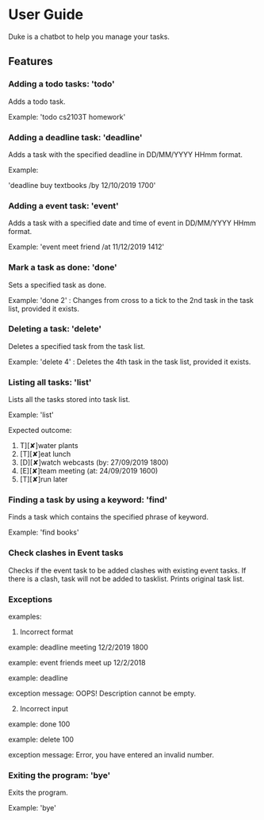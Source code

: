 # User Guide
Duke is a chatbot to help you manage your tasks. 

## Features 

### Adding a todo tasks: 'todo'
Adds a todo task. 

Example: 
'todo cs2103T homework'

### Adding a deadline task: 'deadline'
Adds a task with the specified deadline in DD/MM/YYYY HHmm format. 

Example: 

'deadline buy textbooks /by 12/10/2019 1700'

### Adding a event task: 'event'
Adds a task with a specified  date and time of event in DD/MM/YYYY HHmm format. 

Example: 
'event meet friend /at 11/12/2019 1412'

### Mark a task as done: 'done' 
Sets a specified task as done. 

Example: 
'done 2' : Changes from cross to a tick to the 2nd task in the task list, provided it exists. 

### Deleting a task: 'delete'
Deletes a specified task from the task list. 

Example: 
'delete 4' : Deletes the 4th task in the task list, provided it exists. 

### Listing all tasks: 'list'
Lists all the tasks stored into task list. 

Example: 
'list'

Expected outcome:
1. T][✘]water plants 
2. [T][✘]eat lunch
3. [D][✘]watch webcasts (by: 27/09/2019 1800) 
4. [E][✘]team meeting (at: 24/09/2019 1600) 
5. [T][✘]run later 
 
### Finding a task by using a keyword: 'find'
Finds a task which contains the specified phrase of keyword. 

Example: 
'find books'

### Check clashes in Event tasks 
Checks if the event task to be added clashes with existing event tasks. 
If there is a clash, task will not be added to tasklist. 
Prints original task list. 

### Exceptions 
examples: 
1. Incorrect format 

example: deadline meeting 12/2/2019 1800 

example: event friends meet up 12/2/2018

example: deadline 

exception message: OOPS! Description cannot be empty. 

2. Incorrect input 

example: done 100 

example: delete 100 

exception message: Error, you have entered an invalid number. 
 

### Exiting the program: 'bye'
Exits the program. 

Example: 
'bye'



